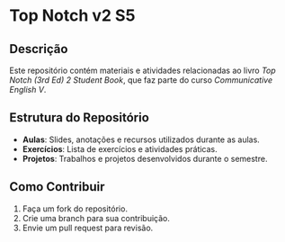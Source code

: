 # Top Notch v2 S5

## Descrição
Este repositório contém materiais e atividades relacionadas ao livro *Top Notch (3rd Ed) 2 Student Book*, que faz parte do curso *Communicative English V*.

## Estrutura do Repositório
- **Aulas**: Slides, anotações e recursos utilizados durante as aulas.
- **Exercícios**: Lista de exercícios e atividades práticas.
- **Projetos**: Trabalhos e projetos desenvolvidos durante o semestre.

## Como Contribuir
1. Faça um fork do repositório.
2. Crie uma branch para sua contribuição.
3. Envie um pull request para revisão.

